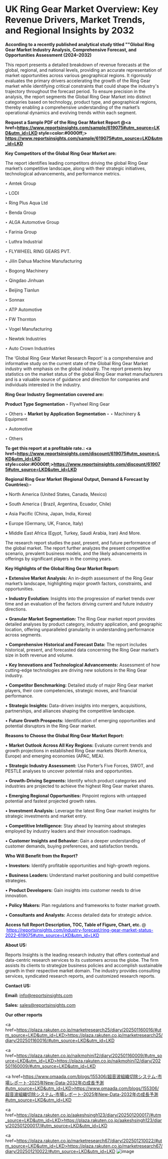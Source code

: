 # UK Ring Gear Market Overview: Key Revenue Drivers, Market Trends, and Regional Insights by 2032

<strong>According to a recently published analytical study titled ""Global Ring Gear Market Industry Analysis, Comprehensive Forecast, and Opportunities Assessment (2024–2032)</strong>

This report presents a detailed breakdown of revenue forecasts at the global, regional, and national levels, providing an accurate representation of market opportunities across various geographical regions. It rigorously evaluates the primary drivers accelerating the growth of the Ring Gear market while identifying critical constraints that could shape the industry's trajectory throughout the forecast period. To ensure precision in the analysis, the report segments the Global Ring Gear Market into distinct categories based on technology, product type, and geographical regions, thereby enabling a comprehensive understanding of the market’s operational dynamics and evolving trends within each segment.

<strong>Request a Sample PDF of the Ring Gear Market Report </strong><strong>@<a href=https://www.reportsinsights.com/sample/619075#utm_source=LKD&utm_id=LKD style=color:#0000ff;> https://www.reportsinsights.com/sample/619075#utm_source=LKD&utm_id=LKD</a></strong></font>

<strong>Key Competitors of the Global Ring Gear Market are:</strong>

The report identifies leading competitors driving the global Ring Gear market’s competitive landscape, along with their strategic initiatives, technological advancements, and performance metrics.

‣ Amtek Group

‣ LODI

‣ Ring Plus Aqua Ltd

‣ Benda Group

‣ ALGA Automotive Group

‣ Farinia Group

‣ Luthra Industrial

‣ FLYWHEEL RING GEARS PVT.

‣ Jilin Dahua Machine Manufacturing

‣ Bogong Machinery

‣ Qingdao Jinhuan

‣ Beijing Tianlun

‣ Sonnax

‣ ATP Automotive

‣ FW Thornton

‣ Vogel Manufacturing

‣ Newtek Industries

‣ Auto Crown Industries

The ‘Global Ring Gear Market Research Report’ is a comprehensive and informative study on the current state of the Global Ring Gear Market industry with emphasis on the global industry. The report presents key statistics on the market status of the global Ring Gear market manufacturers and is a valuable source of guidance and direction for companies and individuals interested in the industry.

<strong>Ring Gear Industry Segmentation covered are:</strong>

<strong>Product Type Segmentation</strong>
‣
Flywheel Ring Gear

‣ Others
‣ 
<strong>Market by Application Segmentation</strong>
‣
‣  Machinery & Equipment

‣ Automotive

‣ Others

<strong>To get this report at a profitable rate.: <a href=https://www.reportsinsights.com/discount/619075#utm_source=LKD&utm_id=LKD style=color:#0000ff;>https://www.reportsinsights.com/discount/619075#utm_source=LKD&utm_id=LKD</a></strong></font>

<strong>Regional Ring Gear Market (Regional Output, Demand &amp; Forecast by Countries):-</strong>

• North America (United States, Canada, Mexico)

• South America ( Brazil, Argentina, Ecuador, Chile)

• Asia Pacific (China, Japan, India, Korea)

• Europe (Germany, UK, France, Italy)

• Middle East Africa (Egypt, Turkey, Saudi Arabia, Iran) And More.

The research report studies the past, present, and future performance of the global market. The report further analyzes the present competitive scenario, prevalent business models, and the likely advancements in offerings by significant players in the coming years.

<strong>Key Highlights of the Global Ring Gear Market Report:</strong>

• <strong>Extensive Market Analysis:</strong> An in-depth assessment of the Ring Gear market’s landscape, highlighting major growth factors, constraints, and opportunities.

• <strong>Industry Evolution:</strong> Insights into the progression of market trends over time and an evaluation of the factors driving current and future industry directions.

• <strong>Granular Market Segmentation:</strong> The Ring Gear market report provides detailed analyses by product category, industry application, and geographic location, offering unparalleled granularity in understanding performance across segments.

• <strong>Comprehensive Historical and Forecast Data:</strong> The report includes historical, present, and forecasted data concerning the Ring Gear market’s size in both revenue and volume.

• <strong>Key Innovations and Technological Advancements:</strong> Assessment of how cutting-edge technologies are driving new solutions in the Ring Gear industry.

• <strong>Competitor Benchmarking:</strong> Detailed study of major Ring Gear market players, their core competencies, strategic moves, and financial performance.

• <strong>Strategic Insights:</strong> Data-driven insights into mergers, acquisitions, partnerships, and alliances shaping the competitive landscape.

• <strong>Future Growth Prospects:</strong> Identification of emerging opportunities and potential disruptors in the Ring Gear market.

<strong>Reasons to Choose the Global Ring Gear Market Report:</strong>

• <strong>Market Outlook Across All Key Regions:</strong> Evaluate current trends and growth projections in established Ring Gear markets (North America, Europe) and emerging economies (APAC, MEA).

• <strong>Strategic Industry Assessment:</strong> Use Porter’s Five Forces, SWOT, and PESTLE analyses to uncover potential risks and opportunities.

• <strong>Growth-Driving Segments:</strong> Identify which product categories and industries are projected to achieve the highest Ring Gear market shares.

• <strong>Emerging Regional Opportunities:</strong> Pinpoint regions with untapped potential and fastest projected growth rates.

• <strong>Investment Analysis:</strong> Leverage the latest Ring Gear market insights for strategic investments and market entry.

• <strong>Competitive Intelligence:</strong> Stay ahead by learning about strategies employed by industry leaders and their innovation roadmaps.

• <strong>Customer Insights and Behavior:</strong> Gain a deeper understanding of customer demands, buying preferences, and satisfaction trends.

<strong>Who Will Benefit from the Report?</strong>

• <strong>Investors:</strong> Identify profitable opportunities and high-growth regions.

• <strong>Business Leaders:</strong> Understand market positioning and build competitive strategies.

• <strong>Product Developers:</strong> Gain insights into customer needs to drive innovation.

• <strong>Policy Makers:</strong> Plan regulations and frameworks to foster market growth.

• <strong>Consultants and Analysts:</strong> Access detailed data for strategic advice.
</ul>
<strong>Access full Report Description, TOC, Table of Figure, Chart, etc. </strong>@  <a href=https://reportsinsights.com/industry-forecast/ring-gear-market-status-2022-619075#utm_source=LKD&utm_id=LKD style=color:#0000ff;>https://reportsinsights.com/industry-forecast/ring-gear-market-status-2022-619075#utm_source=LKD&utm_id=LKD</a></font>

<strong><strong>About US</strong>:</strong>

Reports Insights is the leading research industry that offers contextual and data-centric research services to its customers across the globe. The firm assists its clients to strategize business policies and accomplish sustainable growth in their respective market domain. The industry provides consulting services, syndicated research reports, and customized research reports.

<strong>Contact US:</strong>

<p class=""""><b>Email:</b> <a href=mailto:info@reportsinsights.com>info@reportsinsights.com</a></p>
<p class=""""><b>Sales:</b> <a href=mailto:sales@reportsinsights.com>sales@reportsinsights.com</a></p>

<strong>Our other reports</strong>

<a href=https://plaza.rakuten.co.jp/marketresearch25/diary/202501160016/#utm_source=LKD&utm_id=LKD>https://plaza.rakuten.co.jp/marketresearch25/diary/202501160016/#utm_source=LKD&utm_id=LKD</a>

<a href=https://plaza.rakuten.co.jp/naikmohini12/diary/202501160009/#utm_source=LKD&utm_id=LKD>https://plaza.rakuten.co.jp/naikmohini12/diary/202501160009/#utm_source=LKD&utm_id=LKD</a>

<a href=https://www.omaada.com/blogs/155306/超音波組織切除システム-市場レポート-2025年New-Data-2032年の成長予測#utm_source=LKD&utm_id=LKD>https://www.omaada.com/blogs/155306/超音波組織切除システム-市場レポート-2025年New-Data-2032年の成長予測#utm_source=LKD&utm_id=LKD</a>

<a href=https://plaza.rakuten.co.jp/aakeshsingh123/diary/202501200017/#utm_source=LKD&utm_id=LKD>https://plaza.rakuten.co.jp/aakeshsingh123/diary/202501200017/#utm_source=LKD&utm_id=LKD</a>

<a href=https://plaza.rakuten.co.jp/marketresearch67/diary/202501210022/#utm_source=LKD&utm_id=LKD>https://plaza.rakuten.co.jp/marketresearch67/diary/202501210022/#utm_source=LKD&utm_id=LKD</a>
![image](https://github.com/user-attachments/assets/077999de-7b19-41bd-ac6b-de43ad76573d)
